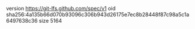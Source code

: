 version https://git-lfs.github.com/spec/v1
oid sha256:4a135b66d070b93096c306b943d26175e7ec8b28448f87c98a5c1a6497638c36
size 5164
